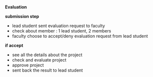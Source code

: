 **Evaluation**

**submission step**
- lead student sent evaluation request to faculty
- check about member : 1 lead student, 2 members
- faculty choose to accept/deny evaluation request from lead student

**if accept**
- see all the details about the project
- check and evaluate project
- approve project
- sent back the result to lead student
